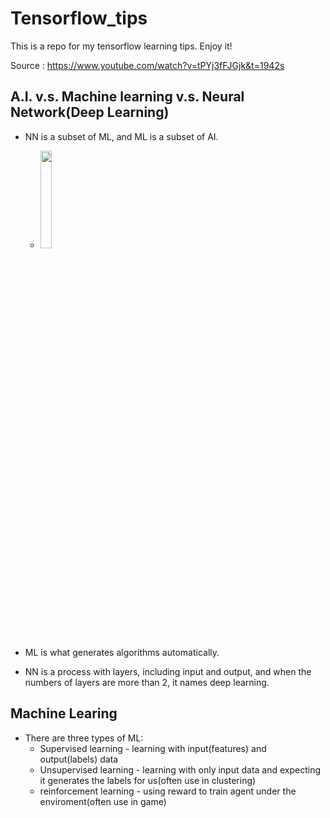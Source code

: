 # Tensorflow_tips
This is a repo for my tensorflow learning tips. Enjoy it!

Source : https://www.youtube.com/watch?v=tPYj3fFJGjk&t=1942s
## A.I. v.s. Machine learning v.s. Neural Network(Deep Learning)
- NN is a subset of ML, and ML is a subset of AI.
    - <img src=https://i.imgur.com/2CZo2LW.png width=20%>

- ML is what generates algorithms automatically.
- NN is a process with layers, including input and output, and when the numbers of layers are more than 2, it names deep learning. 
## Machine Learing
- There are three types of ML:
    - Supervised learning - learning with input(features) and output(labels) data
    - Unsupervised learning - learning with only input data and expecting it generates the labels for us(often use in clustering)
    - reinforcement learning - using reward to train agent under the enviroment(often use in game)
